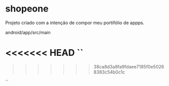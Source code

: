 # shopeone

Projeto criado com a intenção de compor meu portifólio de appps.

android/app/src/main

<<<<<<< HEAD
``
=======
>>>>>>> 38ca8d3a8fa9fdaee7185f0e50268383c54b0c1c
<uses-permission android:name="android.permission.INTERNET"/>
``
